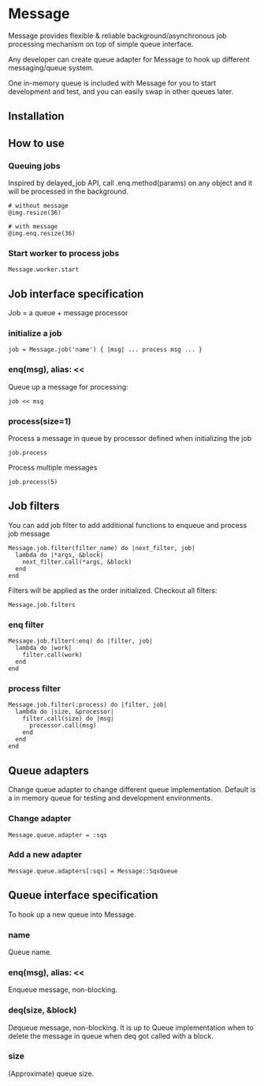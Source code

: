 # Message

Message provides flexible & reliable background/asynchronous job processing mechanism on top of simple queue interface.

Any developer can create queue adapter for Message to hook up different messaging/queue system.

One in-memory queue is included with Message for you to start development and test,
and you can easily swap in other queues later.


## Installation



## How to use

### Queuing jobs


Inspired by delayed_job API, call .enq.method(params) on any object and it will be processed in the background.

    # without message
    @img.resize(36)

    # with message
    @img.enq.resize(36)

### Start worker to process jobs

    Message.worker.start

## Job interface specification

Job = a queue + message processor

### initialize a job

    job = Message.job('name') { |msg| ... process msg ... }

### enq(msg), alias: <<

Queue up a message for processing:

    job << msg

### process(size=1)

Process a message in queue by processor defined when initializing the job

    job.process

Process multiple messages

    job.process(5)

## Job filters

You can add job filter to add additional functions to enqueue and process job message

    Message.job.filter(filter_name) do |next_filter, job|
      lambda do |*args, &block|
        next_filter.call(*args, &block)
      end
    end

Filters will be applied as the order initialized.
Checkout all filters:

    Message.job.filters

### enq filter

    Message.job.filter(:enq) do |filter, job|
      lambda do |work|
        filter.call(work)
      end
    end

### process filter

    Message.job.filter(:process) do |filter, job|
      lambda do |size, &processor|
        filter.call(size) do |msg|
          processor.call(msg)
        end
      end
    end

## Queue adapters

Change queue adapter to change different queue implementation. Default is a in memory queue for testing and development environments.

### Change adapter

    Message.queue.adapter = :sqs

### Add a new adapter

    Message.queue.adapters[:sqs] = Message::SqsQueue

## Queue interface specification

To hook up a new queue into Message.

### name

Queue name.

### enq(msg), alias: <<

Enqueue message, non-blocking.

### deq(size, &block)

Dequeue message, non-blocking.
It is up to Queue implementation when to delete the message in queue when deq got called with a block.

### size

(Approximate) queue size.

